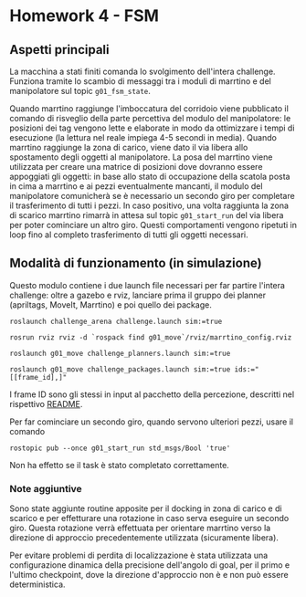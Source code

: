 # Homework 4 - FSM

## Aspetti principali

La macchina a stati finiti comanda lo svolgimento dell'intera challenge.
Funziona tramite lo scambio di messaggi tra i moduli di marrtino e del manipolatore sul topic `g01_fsm_state`.

Quando marrtino raggiunge l'imboccatura del corridoio viene pubblicato il comando di risveglio della parte percettiva del modulo del manipolatore: le posizioni dei tag vengono lette e elaborate in modo da ottimizzare i tempi di esecuzione (la lettura nel reale impiega 4-5 secondi in media).
Quando marrtino raggiunge la zona di carico, viene dato il via libera allo spostamento degli oggetti al manipolatore.
La posa del marrtino viene utilizzata per creare una matrice di posizioni dove dovranno essere appoggiati gli oggetti:
in base allo stato di occupazione della scatola posta in cima a marrtino e ai pezzi eventualmente mancanti, il modulo del manipolatore comunicherà se è necessario un secondo giro per completare il trasferimento di tutti i pezzi.
In caso positivo, una volta raggiunta la zona di scarico marrtino rimarrà in attesa sul topic `g01_start_run` del via libera per poter cominciare un altro giro.
Questi comportamenti vengono ripetuti in loop fino al completo trasferimento di tutti gli oggetti necessari.

## Modalità di funzionamento (in simulazione)

Questo modulo contiene i due launch file necessari per far partire l'intera challenge: 
oltre a gazebo e rviz, lanciare prima il gruppo dei planner (apriltags, MoveIt, Marrtino) e poi quello dei package.

```
roslaunch challenge_arena challenge.launch sim:=true
```

```
rosrun rviz rviz -d `rospack find g01_move`/rviz/marrtino_config.rviz
```

```
roslaunch g01_move challenge_planners.launch sim:=true
```

```
roslaunch g01_move challenge_packages.launch sim:=true ids:="[[frame_id],]"
```

I frame ID sono gli stessi in input al pacchetto della percezione, descritti nel rispettivo [README](../g01_perception/README.md).

Per far cominciare un secondo giro, quando servono ulteriori pezzi, usare il comando

```
rostopic pub --once g01_start_run std_msgs/Bool 'true'
```

Non ha effetto se il task è stato completato correttamente.

### Note aggiuntive

Sono state aggiunte routine apposite per il docking in zona di carico e di scarico e per effetturare una rotazione in caso serva eseguire un secondo giro.
Questa rotazione verrà effettuata per orientare marrtino verso la direzione di approccio precedentemente utilizzata (sicuramente libera).

Per evitare problemi di perdita di localizzazione è stata utilizzata una configurazione dinamica della precisione dell'angolo di goal, per il primo e l'ultimo checkpoint, dove la direzione d'approccio non è e non può essere deterministica.

